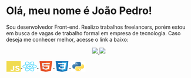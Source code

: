 # Olá, meu nome é João Pedro!
<p>Sou desenvolvedor Front-end. Realizo trabalhos freelancers, porém estou em busca de vagas de trabalho formal em empresa de tecnologia. Caso deseja me conhecer melhor, acesse o link a baixo:<p>
<a href="https://github.com/joaopedrofcl">

<div align="center">
  <a href="https://github.com/joaopedrofcl">
  <img height="180em" src="https://github-readme-stats.vercel.app/api?username=joaopedrofcl&show_icons=true&theme=dracula&include_all_commits=true&count_private=true"/>
  <img height="180em" src="https://github-readme-stats.vercel.app/api/top-langs/?username=joaopedrofcl&layout=compact&langs_count=7&theme=dracula"/>
</div>
<div style="display: inline_block"><br>
  <img align="center" alt="Joao-Js" height="30" width="40" src="https://raw.githubusercontent.com/devicons/devicon/master/icons/javascript/javascript-plain.svg">
  <img align="center" alt="Joao-React" height="30" width="40" src="https://raw.githubusercontent.com/devicons/devicon/master/icons/react/react-original.svg">
  <img align="center" alt="Joao-HTML" height="30" width="40" src="https://raw.githubusercontent.com/devicons/devicon/master/icons/html5/html5-original.svg">
  <img align="center" alt="Joao-CSS" height="30" width="40" src="https://raw.githubusercontent.com/devicons/devicon/master/icons/css3/css3-original.svg">
  <img align="center" alt="Joao-Python" height="30" width="40" src="https://raw.githubusercontent.com/devicons/devicon/master/icons/python/python-original.svg">
  